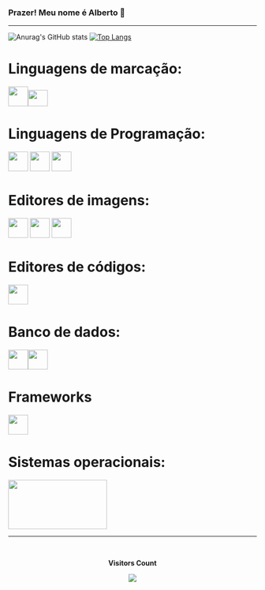 ### Prazer! Meu nome é Alberto 👋

<!--
**Alberto-MeloL/Alberto-MeloL** is a ✨ _special_ ✨ repository because its `README.md` (this file) appears on your GitHub profile.

Here are some ideas to get you started:

- 🔭 I’m currently working on ...
- 🌱 I’m currently learning ...
- 👯 I’m looking to collaborate on ...
- 🤔 I’m looking for help with ...
- 💬 Ask me about ...
- 📫 How to reach me: ...
- 😄 Pronouns: ...
- ⚡ Fun fact: ...
-->
<hr>

![Anurag's GitHub stats](https://github-readme-stats.vercel.app/api?username=Alberto-MeloL&show_icons=false&theme=algolia)
  [![Top Langs](https://github-readme-stats.vercel.app/api/top-langs/?username=Alberto-MeloL&layout=donut&icons=true&theme=algolia)](https://github.com/Alberto-MeloL/github-readme-stats)
  
  
  <div style="display: inline_block">
    <h1>Linguagens de marcação:</h1>
            <img src="https://cdn.jsdelivr.net/gh/devicons/devicon/icons/css3/css3-original-wordmark.svg" width="40" height="40"/><img src="https://cdn.jsdelivr.net/gh/devicons/devicon/icons/html5/html5-original.svg" width="40" height="33" />
    <h1>Linguagens de Programação:</h1>
           <img src="https://cdn.jsdelivr.net/gh/devicons/devicon/icons/java/java-plain-wordmark.svg" width="40" height="40" /> <img src="https://cdn.jsdelivr.net/gh/devicons/devicon/icons/javascript/javascript-original.svg" width="40" height="40"/>
            <img src="https://cdn.jsdelivr.net/gh/devicons/devicon/icons/typescript/typescript-original.svg" width="40" height="40"/>
    <h1>Editores de imagens:</h1>
    <img src="https://cdn.jsdelivr.net/gh/devicons/devicon/icons/gimp/gimp-original-wordmark.svg" width="40" height="40"/>
            <img src="https://cdn.jsdelivr.net/gh/devicons/devicon/icons/canva/canva-original.svg" width="40" height="40"/>
            <img src="https://cdn.jsdelivr.net/gh/devicons/devicon/icons/figma/figma-original.svg" width="40" height="40"/>
    <h1>Editores de códigos:</h1>
      <img src="https://cdn.jsdelivr.net/gh/devicons/devicon/icons/vscode/vscode-original-wordmark.svg" width="40" height="40"/>
   </div>    

   
   <h1>Banco de dados:</h1>
   
   <img src="https://cdn.jsdelivr.net/gh/devicons/devicon/icons/mysql/mysql-original-wordmark.svg" width="40" height="40"/><img src="https://cdn.jsdelivr.net/gh/devicons/devicon/icons/postgresql/postgresql-original-wordmark.svg" width="40" height="40"/>  
<h1>Frameworks</h1>

   <img src="https://cdn.jsdelivr.net/gh/devicons/devicon/icons/angularjs/angularjs-original.svg" width="40" height="40"/>
          

<h1>Sistemas operacionais:</h1>
<div style="display: flex">
<img src="https://cdn.jsdelivr.net/gh/devicons/devicon/icons/windows8/windows8-original.svg" width="200" height="100"/>
  </div>
   <hr>
   <div align="center">
    <br><p align="center"><b>Visitors Count</b></p>  
    <p align="center"><img align="center" src="https://profile-counter.glitch.me/{Alberto-MeloL}/count.svg" /></p> 
    <br>
  </div>
